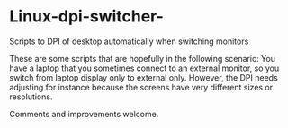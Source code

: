 # Linux-dpi-switcher-
Scripts to DPI of desktop automatically when switching monitors

These are some scripts that are hopefully in the following scenario:
You have a laptop that you sometimes connect to an external monitor, so you switch from laptop display only to external only.
However, the DPI needs adjusting for instance because the screens have very different sizes or resolutions.

Comments and improvements welcome.
